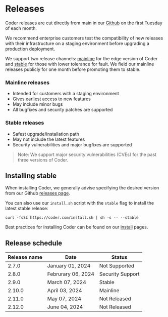 # Releases

Coder releases are cut directly from main in our
[Github](https://github.com/coder/coder) on the first Tuesday of each month.

We recommend enterprise customers test the compatibility of new releases with
their infrastructure on a staging environment before upgrading a production
deployment.

We support two release channels:
[mainline](https://github.com/coder/coder/2.10.0) for the edge version of Coder
and [stable](https://github.com/coder/coder/releases/latest) for those with
lower tolerance for fault. We field our mainline releases publicly for one month
before promoting them to stable.

### Mainline releases

- Intended for customers with a staging environment
- Gives earliest access to new features
- May include minor bugs
- All bugfixes and security patches are supported

### Stable releases

- Safest upgrade/installation path
- May not include the latest features
- Security vulnerabilities and major bugfixes are supported

> Note: We support major security vulnerabilities (CVEs) for the past three
> versions of Coder.

## Installing stable

When installing Coder, we generally advise specifying the desired version from
our Github [releases page](https://github.com/coder/coder/releases).

You can also use our `install.sh` script with the `stable` flag to install the
latest stable release:

```shell
curl -fsSL https://coder.com/install.sh | sh -s -- --stable
```

Best practices for installing Coder can be found on our [install](./index.md)
pages.

## Release schedule

| Release name | Date               | Status           |
| ------------ | ------------------ | ---------------- |
| 2.7.0        | January 01, 2024   | Not Supported    |
| 2.8.0        | Februrary 06, 2024 | Security Support |
| 2.9.0        | March 07, 2024     | Stable           |
| 2.10.0       | April 03, 2024     | Mainline         |
| 2.11.0       | May 07, 2024       | Not Released     |
| 2.12.0       | June 04, 2024      | Not Released     |
